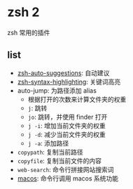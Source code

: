 # zsh 2

zsh 常用的插件

## list

- [zsh-auto-suggestions](https://github.com/zsh-users/zsh-autosuggestions): 自动建议
- [zsh-syntax-highlighting](https://github.com/zsh-users/zsh-syntax-highlighting): 关键词高亮
- auto-jump: 为路径添加 alias
  - 根据打开的次数来计算文件夹的权重
  - `j`: 跳转
  - `jo`: 跳转，并使用 finder 打开
  - `j -i`: 增加当前文件夹的权重
  - `j -d`: 减少当前文件夹的权重
  - `j -a`: 添加路径
- `copypath`: 复制当前路径
- `copyfile`: 复制当前文件的内容
- `web-search`: 命令行拼接网站搜索词
- [macos](https://github.com/ohmyzsh/ohmyzsh/tree/master/plugins/macos): 命令行调用 macos 系统功能
